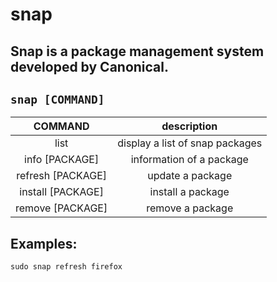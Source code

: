 # snap

Snap is a package management system developed by Canonical.
---

` snap [COMMAND] `
---

| **COMMAND** | description |
|:---:|:---:|
| list | display a list of snap packages |
| info [PACKAGE] | information of a package |
| refresh [PACKAGE] | update a package |
| install [PACKAGE] | install a package |
| remove [PACKAGE] | remove a package |
        
## Examples:
` sudo snap refresh firefox `